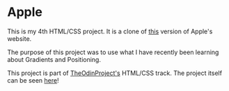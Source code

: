 # Apple
This is my 4th HTML/CSS project. It is a clone of  [this](http://web.archive.org/web/20140301004610/http://www.apple.com/) version
of Apple's website.

The purpose of this project was to use what I have recently been learning about
Gradients and Positioning.

This project is part of [TheOdinProject's](http://www.theodinproject.com) HTML/CSS track.
The project itself can be seen [here](https://www.theodinproject.com/courses/html5-and-css3/lessons/building-with-backgrounds-and-gradients)!
